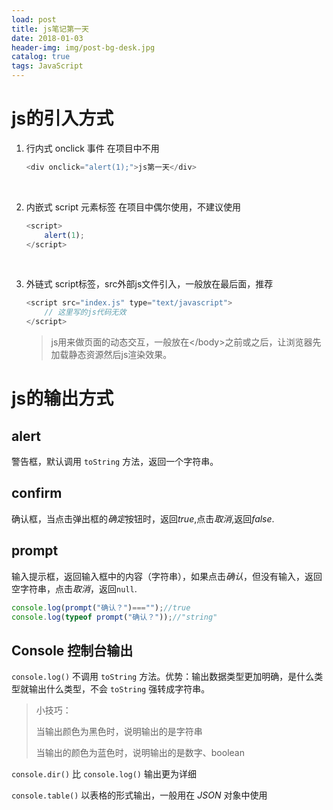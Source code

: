 ```yaml
---
load: post
title: js笔记第一天
date: 2018-01-03
header-img: img/post-bg-desk.jpg
catalog: true
tags: JavaScript
---
```




# js的引入方式

1.  行内式  onclick 事件  在项目中不用

    ```javascript
    <div onclick="alert(1);">js第一天</div>
    ```

    ​

2.  内嵌式 script 元素标签 在项目中偶尔使用，不建议使用

    ```javascript
    <script>
        alert(1);
    </script>
    ```

    ​

3.  外链式  script标签，src外部js文件引入，一般放在最后面，推荐

    ```javascript
    <script src="index.js" type="text/javascript">
    	// 这里写的js代码无效  
    </script>
    ```

    >   js用来做页面的动态交互，一般放在\</body>之前或之后，让浏览器先加载静态资源然后js渲染效果。

# js的输出方式

## alert

警告框，默认调用 `toString` 方法，返回一个字符串。

## confirm

确认框，当点击弹出框的*确定*按钮时，返回*true*,点击*取消*,返回*false*.

## prompt

输入提示框，返回输入框中的内容（字符串），如果点击*确认*，但没有输入，返回空字符串，点击*取消*，返回`null`.

```js
console.log(prompt("确认？")==="");//true
console.log(typeof prompt("确认？"));//"string"
```

## Console 控制台输出

`console.log()` 不调用 `toString` 方法。优势：输出数据类型更加明确，是什么类型就输出什么类型，不会 `toString` 强转成字符串。

>   小技巧：
>
>   当输出颜色为黑色时，说明输出的是字符串
>
>   当输出的颜色为蓝色时，说明输出的是数字、boolean

`console.dir()` 比 `console.log()` 输出更为详细

`console.table()` 以表格的形式输出，一般用在 *JSON* 对象中使用